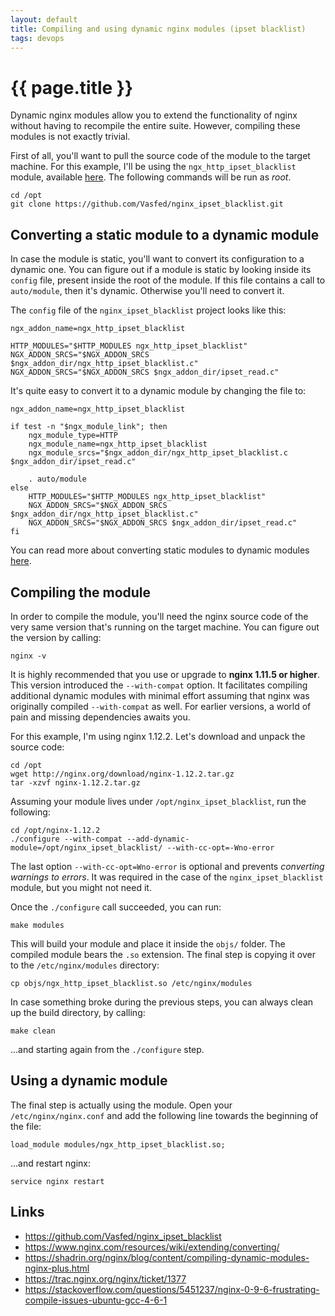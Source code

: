 ```yaml
---
layout: default
title: Compiling and using dynamic nginx modules (ipset blacklist)
tags: devops
---
```


# {{ page.title }}

Dynamic nginx modules allow you to extend the functionality of nginx without having to recompile the entire suite. However, compiling these modules is not exactly trivial.

First of all, you'll want to pull the source code of the module to the target machine. For this example, I'll be using the `ngx_http_ipset_blacklist` module, available [here](https://github.com/Vasfed/nginx_ipset_blacklist). The following commands will be run as *root*.

```
cd /opt
git clone https://github.com/Vasfed/nginx_ipset_blacklist.git
```

## Converting a static module to a dynamic module

In case the module is static, you'll want to convert its configuration to a dynamic one. You can figure out if a module is static by looking inside its `config` file, present inside the root of the module. If this file contains a call to `auto/module`, then it's dynamic. Otherwise you'll need to convert it.

The `config` file of the `nginx_ipset_blacklist` project looks like this:

```
ngx_addon_name=ngx_http_ipset_blacklist

HTTP_MODULES="$HTTP_MODULES ngx_http_ipset_blacklist"
NGX_ADDON_SRCS="$NGX_ADDON_SRCS $ngx_addon_dir/ngx_http_ipset_blacklist.c"
NGX_ADDON_SRCS="$NGX_ADDON_SRCS $ngx_addon_dir/ipset_read.c"
```

It's quite easy to convert it to a dynamic module by changing the file to:

```
ngx_addon_name=ngx_http_ipset_blacklist

if test -n "$ngx_module_link"; then
    ngx_module_type=HTTP
    ngx_module_name=ngx_http_ipset_blacklist
    ngx_module_srcs="$ngx_addon_dir/ngx_http_ipset_blacklist.c $ngx_addon_dir/ipset_read.c"

    . auto/module
else
    HTTP_MODULES="$HTTP_MODULES ngx_http_ipset_blacklist"
    NGX_ADDON_SRCS="$NGX_ADDON_SRCS $ngx_addon_dir/ngx_http_ipset_blacklist.c"
    NGX_ADDON_SRCS="$NGX_ADDON_SRCS $ngx_addon_dir/ipset_read.c"
fi
```

You can read more about converting static modules to dynamic modules [here](https://www.nginx.com/resources/wiki/extending/converting/).

## Compiling the module

In order to compile the module, you'll need the nginx source code of the very same version that's running on the target machine. You can figure out the version by calling:

```
nginx -v
```

It is highly recommended that you use or upgrade to **nginx 1.11.5 or higher**. This version introduced the `--with-compat` option. It facilitates compiling additional dynamic modules with minimal effort assuming that nginx was originally compiled `--with-compat` as well. For earlier versions, a world of pain and missing dependencies awaits you.

For this example, I'm using nginx 1.12.2. Let's download and unpack the source code:

```
cd /opt
wget http://nginx.org/download/nginx-1.12.2.tar.gz
tar -xzvf nginx-1.12.2.tar.gz
```

Assuming your module lives under `/opt/nginx_ipset_blacklist`, run the following:

```
cd /opt/nginx-1.12.2
./configure --with-compat --add-dynamic-module=/opt/nginx_ipset_blacklist/ --with-cc-opt=-Wno-error
```

The last option `--with-cc-opt=Wno-error` is optional and prevents *converting warnings to errors*. It was required in the case of the `nginx_ipset_blacklist` module, but you might not need it.

Once the `./configure` call succeeded, you can run:

```
make modules
```

This will build your module and place it inside the `objs/` folder. The compiled module bears the `.so` extension. The final step is copying it over to the `/etc/nginx/modules` directory:

```
cp objs/ngx_http_ipset_blacklist.so /etc/nginx/modules
```

In case something broke during the previous steps, you can always clean up the build directory, by calling:

```
make clean
```

...and starting again from the `./configure` step.

## Using a dynamic module

The final step is actually using the module. Open your `/etc/nginx/nginx.conf` and add the following line towards the beginning of the file:

```
load_module modules/ngx_http_ipset_blacklist.so;
```

...and restart nginx:

```
service nginx restart
```

## Links

- <https://github.com/Vasfed/nginx_ipset_blacklist>
- <https://www.nginx.com/resources/wiki/extending/converting/>
- <https://shadrin.org/nginx/blog/content/compiling-dynamic-modules-nginx-plus.html>
- <https://trac.nginx.org/nginx/ticket/1377>
- <https://stackoverflow.com/questions/5451237/nginx-0-9-6-frustrating-compile-issues-ubuntu-gcc-4-6-1>
